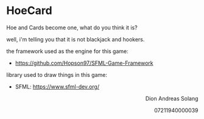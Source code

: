 # HoeCard
Hoe and Cards become one, what do you think it is?

well, i'm telling you that it is not blackjack and hookers.

the framework used as the engine for this game:

+   https://github.com/Hopson97/SFML-Game-Framework

library used to draw things in this game:

+   SFML: https://www.sfml-dev.org/

<div style="text-align: right"> 
Dion Andreas Solang

07211940000039

</div>
